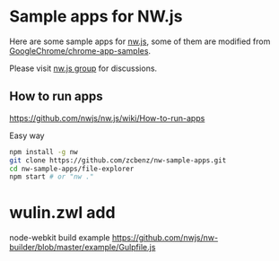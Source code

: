 # Sample apps for NW.js

Here are some sample apps for [nw.js](https://github.com/nwjs/nw.js),
some of them are modified from [GoogleChrome/chrome-app-samples](https://github.com/GoogleChrome/chrome-app-samples).

Please visit [nw.js group](http://groups.google.com/group/nwjs-general) for discussions.


## How to run apps

https://github.com/nwjs/nw.js/wiki/How-to-run-apps

Easy way

```sh
npm install -g nw
git clone https://github.com/zcbenz/nw-sample-apps.git
cd nw-sample-apps/file-explorer
npm start # or "nw ."
```


# wulin.zwl add

node-webkit build example
https://github.com/nwjs/nw-builder/blob/master/example/Gulpfile.js